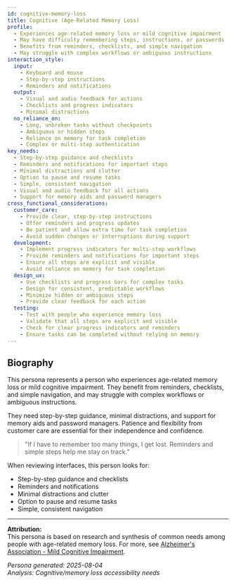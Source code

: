 ```yaml
---
id: cognitive-memory-loss 
title: Cognitive (Age-Related Memory Loss)
profile:
  - Experiences age-related memory loss or mild cognitive impairment
  - May have difficulty remembering steps, instructions, or passwords
  - Benefits from reminders, checklists, and simple navigation
  - May struggle with complex workflows or ambiguous instructions
interaction_style:
  input:
    - Keyboard and mouse
    - Step-by-step instructions
    - Reminders and notifications
  output:
    - Visual and audio feedback for actions
    - Checklists and progress indicators
    - Minimal distractions
  no_reliance_on:
    - Long, unbroken tasks without checkpoints
    - Ambiguous or hidden steps
    - Reliance on memory for task completion
    - Complex or multi-step authentication
key_needs:
  - Step-by-step guidance and checklists
  - Reminders and notifications for important steps
  - Minimal distractions and clutter
  - Option to pause and resume tasks
  - Simple, consistent navigation
  - Visual and audio feedback for all actions
  - Support for memory aids and password managers
cross_functional_considerations:
  customer_care:
    - Provide clear, step-by-step instructions
    - Offer reminders and progress updates
    - Be patient and allow extra time for task completion
    - Avoid sudden changes or interruptions during support
  development:
    - Implement progress indicators for multi-step workflows
    - Provide reminders and notifications for important steps
    - Ensure all steps are explicit and visible
    - Avoid reliance on memory for task completion
  design_ux:
    - Use checklists and progress bars for complex tasks
    - Design for consistent, predictable workflows
    - Minimize hidden or ambiguous steps
    - Provide clear feedback for each action
  testing:
    - Test with people who experience memory loss
    - Validate that all steps are explicit and visible
    - Check for clear progress indicators and reminders
    - Ensure tasks can be completed without relying on memory
---
```


## Biography

This persona represents a person who experiences age-related memory loss or mild cognitive impairment. They benefit from reminders, checklists, and simple navigation, and may struggle with complex workflows or ambiguous instructions.

They need step-by-step guidance, minimal distractions, and support for memory aids and password managers. Patience and flexibility from customer care are essential for their independence and confidence.

> "If I have to remember too many things, I get lost. Reminders and simple steps help me stay on track."

When reviewing interfaces, this person looks for:
- Step-by-step guidance and checklists
- Reminders and notifications
- Minimal distractions and clutter
- Option to pause and resume tasks
- Simple, consistent navigation

---

**Attribution:**  
This persona is based on research and synthesis of common needs among people with age-related memory loss. For more, see [Alzheimer's Association - Mild Cognitive Impairment](https://www.alz.org/alzheimers-dementia/what-is-dementia/related_conditions/mild-cognitive-impairment).

*Persona generated: 2025-08-04*  
*Analysis: Cognitive/memory loss accessibility needs*
